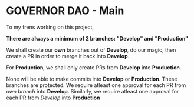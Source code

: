 # GOVERNOR DAO - Main

To my frens working on this project,

**There are always a minimum of 2 branches: "Develop" and "Production"**

We shall create our **own** branches out of **Develop**, do our magic, then create a PR in order to merge it back into **Develop**.

For **Production**, we shall only create PRs from **Develop** into **Production**.

None will be able to make commits into **Develop** or **Production**. These branches are protected. We require atleast one approval for each PR from *own branch* into **Develop**. Similarly, we require atleast one approval for each PR from *Develop* into **Production**

